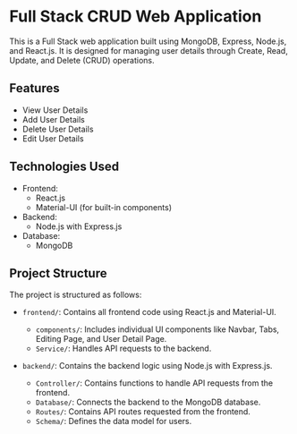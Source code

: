 # Full Stack CRUD Web Application

This is a Full Stack web application built using MongoDB, Express, Node.js, and React.js. It is designed for managing user details through Create, Read, Update, and Delete (CRUD) operations.

## Features

- View User Details
- Add User Details
- Delete User Details
- Edit User Details

## Technologies Used

- Frontend:
  - React.js
  - Material-UI (for built-in components)
- Backend:
  - Node.js with Express.js
- Database:
  - MongoDB

## Project Structure

The project is structured as follows:

- `frontend/`: Contains all frontend code using React.js and Material-UI.
  - `components/`: Includes individual UI components like Navbar, Tabs, Editing Page, and User Detail Page.
  - `Service/`: Handles API requests to the backend.
  
- `backend/`: Contains the backend logic using Node.js with Express.js.
  - `Controller/`: Contains functions to handle API requests from the frontend.
  - `Database/`: Connects the backend to the MongoDB database.
  - `Routes/`: Contains API routes requested from the frontend.
  - `Schema/`: Defines the data model for users.



